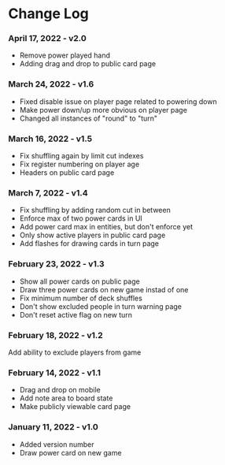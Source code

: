 # Change Log

### April 17, 2022 - v2.0

* Remove power played hand
* Adding drag and drop to public card page

### March 24, 2022 - v1.6

* Fixed disable issue on player page related to powering down
* Make power down/up more obvious on player page
* Changed all instances of "round" to "turn"

### March 16, 2022 - v1.5

* Fix shuffling again by limit cut indexes
* Fix register numbering on player age
* Headers on public card page

### March 7, 2022 - v1.4

* Fix shuffling by adding random cut in between
* Enforce max of two power cards in UI
* Add power card max in entities, but don't enforce yet
* Only show active players in public card page
* Add flashes for drawing cards in turn page

### February 23, 2022 - v1.3

* Show all power cards on public page
* Draw three power cards on new game instad of one
* Fix minimum number of deck shuffles
* Don't show excluded people in turn warning page
* Don't reset active flag on new turn

### February 18, 2022 - v1.2

Add ability to exclude players from game

### February 14, 2022 - v1.1

* Drag and drop on mobile
* Add note area to board state
* Make publicly viewable card page

### January 11, 2022 - v1.0

* Added version number
* Draw power card on new game